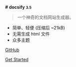 <!-- _coverpage.md -->

**# docsify <small>3.5</small>** 

> 一个神奇的文档网站生成器。



- 简单、轻便 (压缩后 ~21kB)
- 无需生成 html 文件
- 众多主题 

[GitHub](https://github.com/docsifyjs/docsify/)

[Get Started](#docsify)
